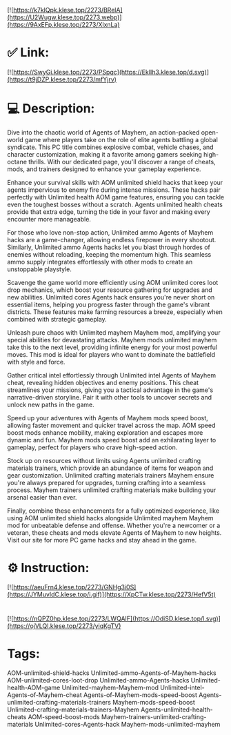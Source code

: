 [![https://k7klQpk.klese.top/2273/BRelA](https://U2Wugw.klese.top/2273.webp)](https://9AxEFp.klese.top/2273/XlxnLa)
# ✅ Link:
[![https://SwyGi.klese.top/2273/PSpqc](https://EklIh3.klese.top/d.svg)](https://t9jDZP.klese.top/2273/mfYjrv)
# 💻 Description:
Dive into the chaotic world of Agents of Mayhem, an action-packed open-world game where players take on the role of elite agents battling a global syndicate. This PC title combines explosive combat, vehicle chases, and character customization, making it a favorite among gamers seeking high-octane thrills. With our dedicated page, you'll discover a range of cheats, mods, and trainers designed to enhance your gameplay experience.



Enhance your survival skills with AOM unlimited shield hacks that keep your agents impervious to enemy fire during intense missions. These hacks pair perfectly with Unlimited health AOM game features, ensuring you can tackle even the toughest bosses without a scratch. Agents unlimited health cheats provide that extra edge, turning the tide in your favor and making every encounter more manageable.



For those who love non-stop action, Unlimited ammo Agents of Mayhem hacks are a game-changer, allowing endless firepower in every shootout. Similarly, Unlimited ammo Agents hacks let you blast through hordes of enemies without reloading, keeping the momentum high. This seamless ammo supply integrates effortlessly with other mods to create an unstoppable playstyle.



Scavenge the game world more efficiently using AOM unlimited cores loot drop mechanics, which boost your resource gathering for upgrades and new abilities. Unlimited cores Agents hack ensures you're never short on essential items, helping you progress faster through the game's vibrant districts. These features make farming resources a breeze, especially when combined with strategic gameplay.



Unleash pure chaos with Unlimited mayhem Mayhem mod, amplifying your special abilities for devastating attacks. Mayhem mods unlimited mayhem take this to the next level, providing infinite energy for your most powerful moves. This mod is ideal for players who want to dominate the battlefield with style and force.



Gather critical intel effortlessly through Unlimited intel Agents of Mayhem cheat, revealing hidden objectives and enemy positions. This cheat streamlines your missions, giving you a tactical advantage in the game's narrative-driven storyline. Pair it with other tools to uncover secrets and unlock new paths in the game.



Speed up your adventures with Agents of Mayhem mods speed boost, allowing faster movement and quicker travel across the map. AOM speed boost mods enhance mobility, making exploration and escapes more dynamic and fun. Mayhem mods speed boost add an exhilarating layer to gameplay, perfect for players who crave high-speed action.



Stock up on resources without limits using Agents unlimited crafting materials trainers, which provide an abundance of items for weapon and gear customization. Unlimited crafting materials trainers Mayhem ensure you're always prepared for upgrades, turning crafting into a seamless process. Mayhem trainers unlimited crafting materials make building your arsenal easier than ever.



Finally, combine these enhancements for a fully optimized experience, like using AOM unlimited shield hacks alongside Unlimited mayhem Mayhem mod for unbeatable defense and offense. Whether you're a newcomer or a veteran, these cheats and mods elevate Agents of Mayhem to new heights. Visit our site for more PC game hacks and stay ahead in the game.

# ⚙️ Instruction:
[![https://aeuFrn4.klese.top/2273/GNHg3i0S](https://JYMuvIdC.klese.top/i.gif)](https://XpCTw.klese.top/2273/HefV5t)
#
[![https://nQPZ0hp.klese.top/2273/LWQAIF](https://OdiSD.klese.top/l.svg)](https://ojVLQl.klese.top/2273/yiqKgTV)
# Tags:
AOM-unlimited-shield-hacks Unlimited-ammo-Agents-of-Mayhem-hacks AOM-unlimited-cores-loot-drop Unlimited-ammo-Agents-hacks Unlimited-health-AOM-game Unlimited-mayhem-Mayhem-mod Unlimited-intel-Agents-of-Mayhem-cheat Agents-of-Mayhem-mods-speed-boost Agents-unlimited-crafting-materials-trainers Mayhem-mods-speed-boost Unlimited-crafting-materials-trainers-Mayhem Agents-unlimited-health-cheats AOM-speed-boost-mods Mayhem-trainers-unlimited-crafting-materials Unlimited-cores-Agents-hack Mayhem-mods-unlimited-mayhem






